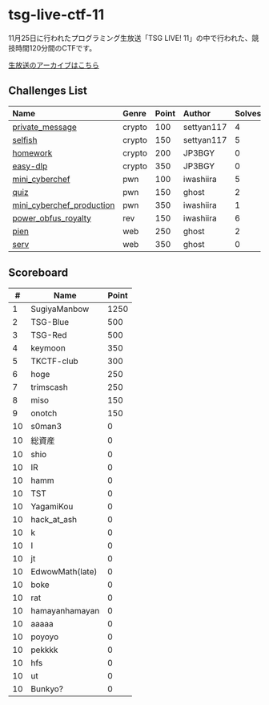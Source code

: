 # tsg-live-ctf-11
11月25日に行われたプログラミング生放送「TSG LIVE! 11」の中で行われた、競技時間120分間のCTFです。

[生放送のアーカイブはこちら](https://www.youtube.com/watch?v=Uj7JSvBca4I)

## Challenges List

**Name**|**Genre**|**Point**|**Author**|**Solves**
:------|:------|:------|:------|:------
[private_message](crypto/private_message)|crypto|100|settyan117|4
[selfish](crypto/selfish)|crypto|150|settyan117|5
[homework](crypto/homework)|crypto|200|JP3BGY|0
[easy-dlp](crypto/easy-dlp)|crypto|350|JP3BGY|0
[mini_cyberchef](pwn/mini_cyberchef)|pwn|100|iwashiira|5
[quiz](pwn/quiz)|pwn|150|ghost|2
[mini_cyberchef_production](pwn/mini_cyberchef_production)|pwn|350|iwashiira|1
[power_obfus_royalty](rev/power_obfus_royalty)|rev|150|iwashiira|6
[pien](web/pien)|web|250|ghost|2
[serv](web/serv)|web|350|ghost|0

## Scoreboard

|#  |Name|Point|
|---|----|-----|
|1|SugiyaManbow|1250
|2|TSG-Blue|500
|3|TSG-Red|500
|4|keymoon|350
|5|TKCTF-club|300
|6|hoge|250
|7|trimscash|250
|8|miso|150
|9|onotch|150
|10|s0man3|0
|10|総資産|0
|10|shio|0
|10|IR|0
|10|hamm|0
|10|TST|0
|10|YagamiKou|0
|10|hack_at_ash|0
|10|k|0
|10|I|0
|10|jt|0
|10|EdwowMath(late)|0
|10|boke|0
|10|rat|0
|10|hamayanhamayan|0
|10|aaaaa|0
|10|poyoyo|0
|10|pekkkk|0
|10|hfs|0
|10|ut|0
|10|Bunkyo?|0
